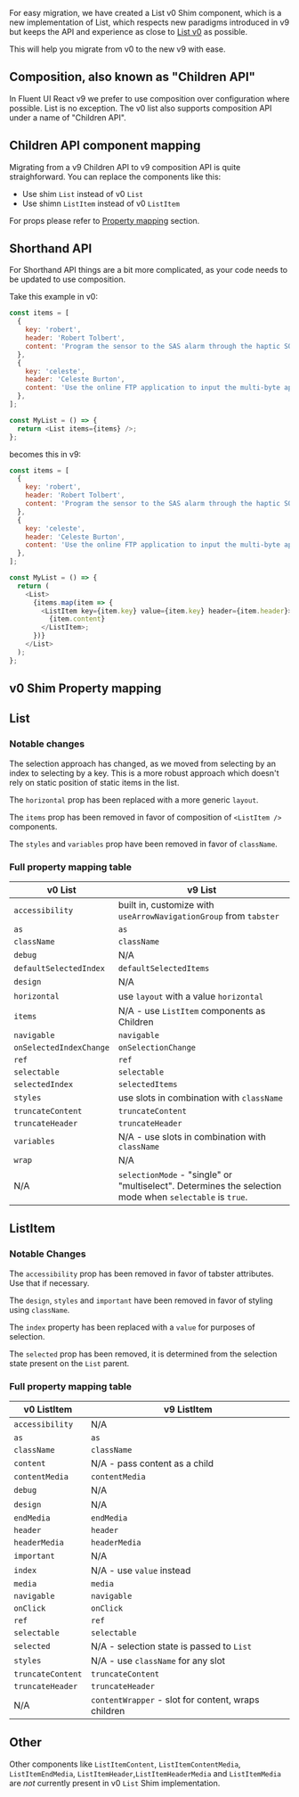 For easy migration, we have created a List v0 Shim component, which is a new implementation of List, which respects new paradigms introduced in v9 but keeps the API and experience as close to [List v0](https://fluentsite.z22.web.core.windows.net/components/list) as possible.

This will help you migrate from v0 to the new v9 with ease.

## Composition, also known as "Children API"

In Fluent UI React v9 we prefer to use composition over configuration where possible. List is no exception. The v0 list also supports composition API under a name of "Children API".

## Children API component mapping

Migrating from a v9 Children API to v9 composition API is quite straighforward. You can replace the components like this:

- Use shim `List` instead of v0 `List`
- Use shimn `ListItem` instead of v0 `ListItem`

For props please refer to [Property mapping](#v0-shim-property-mapping) section.

## Shorthand API

For Shorthand API things are a bit more complicated, as your code needs to be updated to use composition.

Take this example in v0:

```js
const items = [
  {
    key: 'robert',
    header: 'Robert Tolbert',
    content: 'Program the sensor to the SAS alarm through the haptic SQL card!',
  },
  {
    key: 'celeste',
    header: 'Celeste Burton',
    content: 'Use the online FTP application to input the multi-byte application!',
  },
];

const MyList = () => {
  return <List items={items} />;
};
```

becomes this in v9:

```js
const items = [
  {
    key: 'robert',
    header: 'Robert Tolbert',
    content: 'Program the sensor to the SAS alarm through the haptic SQL card!',
  },
  {
    key: 'celeste',
    header: 'Celeste Burton',
    content: 'Use the online FTP application to input the multi-byte application!',
  },
];

const MyList = () => {
  return (
    <List>
      {items.map(item => {
        <ListItem key={item.key} value={item.key} header={item.header}>
          {item.content}
        </ListItem>;
      })}
    </List>
  );
};
```

## v0 Shim Property mapping

## List

### Notable changes

The selection approach has changed, as we moved from selecting by an index to selecting by a key. This is a more robust approach which doesn't rely on static position of static items in the list.

The `horizontal` prop has been replaced with a more generic `layout`.

The `items` prop has been removed in favor of composition of `<ListItem />` components.

The `styles` and `variables` prop have been removed in favor of `className`.

### Full property mapping table

| v0 List                 | v9 List                                                                                                 |
| ----------------------- | ------------------------------------------------------------------------------------------------------- |
| `accessibility`         | built in, customize with `useArrowNavigationGroup` from `tabster`                                       |
| `as`                    | `as`                                                                                                    |
| `className`             | `className`                                                                                             |
| `debug`                 | N/A                                                                                                     |
| `defaultSelectedIndex`  | `defaultSelectedItems`                                                                                  |
| `design`                | N/A                                                                                                     |
| `horizontal`            | use `layout` with a value `horizontal`                                                                  |
| `items`                 | N/A - use `ListItem` components as Children                                                             |
| `navigable`             | `navigable`                                                                                             |
| `onSelectedIndexChange` | `onSelectionChange`                                                                                     |
| `ref`                   | `ref`                                                                                                   |
| `selectable`            | `selectable`                                                                                            |
| `selectedIndex`         | `selectedItems`                                                                                         |
| `styles`                | use slots in combination with `className`                                                               |
| `truncateContent`       | `truncateContent`                                                                                       |
| `truncateHeader`        | `truncateHeader`                                                                                        |
| `variables`             | N/A - use slots in combination with `className`                                                         |
| `wrap`                  | N/A                                                                                                     |
| N/A                     | `selectionMode` - "single" or "multiselect". Determines the selection mode when `selectable` is `true`. |

## ListItem

### Notable Changes

The `accessibility` prop has been removed in favor of tabster attributes. Use that if necessary.

The `design`, `styles` and `important` have been removed in favor of styling using `className`.

The `index` property has been replaced with a `value` for purposes of selection.

The `selected` prop has been removed, it is determined from the selection state present on the `List` parent.

### Full property mapping table

| v0 ListItem       | v9 ListItem                                         |
| ----------------- | --------------------------------------------------- |
| `accessibility`   | N/A                                                 |
| `as`              | `as`                                                |
| `className`       | `className`                                         |
| `content`         | N/A - pass content as a child                       |
| `contentMedia`    | `contentMedia`                                      |
| `debug`           | N/A                                                 |
| `design`          | N/A                                                 |
| `endMedia`        | `endMedia`                                          |
| `header`          | `header`                                            |
| `headerMedia`     | `headerMedia`                                       |
| `important`       | N/A                                                 |
| `index`           | N/A - use `value` instead                           |
| `media`           | `media`                                             |
| `navigable`       | `navigable`                                         |
| `onClick`         | `onClick`                                           |
| `ref`             | `ref`                                               |
| `selectable`      | `selectable`                                        |
| `selected`        | N/A - selection state is passed to `List`           |
| `styles`          | N/A - use `className` for any slot                  |
| `truncateContent` | `truncateContent`                                   |
| `truncateHeader`  | `truncateHeader`                                    |
| N/A               | `contentWrapper` - slot for content, wraps children |

## Other

Other components like `ListItemContent`, `ListItemContentMedia`, `ListItemEndMedia`, `ListItemHeader`,`ListItemHeaderMedia` and `ListItemMedia` are _not_ currently present in v0 `List` Shim implementation.
